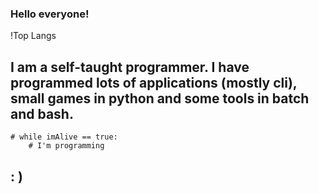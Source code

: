 ### Hello everyone!

!Top Langs

## I am a self-taught programmer. I have programmed lots of applications (mostly cli), small games in python and some tools in batch and bash.

    # while imAlive == true:
        # I'm programming

## : )
